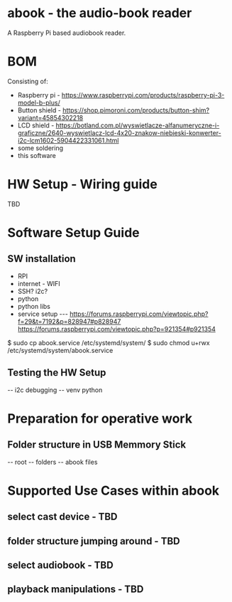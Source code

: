 # abook - the audio-book reader
A Raspberry Pi based audiobook reader.

# BOM
Consisting of:
- Raspberry pi - https://www.raspberrypi.com/products/raspberry-pi-3-model-b-plus/
- Button shield - https://shop.pimoroni.com/products/button-shim?variant=45854302218
- LCD shield - https://botland.com.pl/wyswietlacze-alfanumeryczne-i-graficzne/2640-wyswietlacz-lcd-4x20-znakow-niebieski-konwerter-i2c-lcm1602-5904422331061.html
- some soldering
- this software

# HW Setup - Wiring guide

TBD

# Software Setup Guide

## SW installation

- RPI
- internet - WIFI
- SSH? i2c?
- python
- python libs
- service setup --- https://forums.raspberrypi.com/viewtopic.php?f=29&t=7192&p=828947#p828947
https://forums.raspberrypi.com/viewtopic.php?p=921354#p921354

$ sudo cp   abook.service  /etc/systemd/system/
$ sudo chmod u+rwx /etc/systemd/system/abook.service


## Testing the HW Setup

-- i2c debugging
-- venv python

# Preparation for operative work

## Folder structure in USB Memmory Stick

-- root
-- folders
-- abook files

# Supported Use Cases within abook

## select cast device - TBD
## folder structure jumping around - TBD
## select audiobook - TBD
## playback manipulations - TBD

